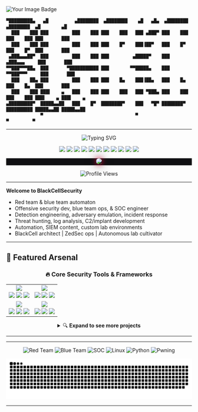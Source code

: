 <img src="https://tryhackme-badges.s3.amazonaws.com/Bl4ckC3llSec.png" alt="Your Image Badge" />

```                                                                                                  
▀█████████▄   ▄█          ▄████████  ▄████████    ▄█   ▄█▄  ▄████████    ▄████████  ▄█        ▄█       
  ███    ███ ███         ███    ███ ███    ███   ███ ▄███▀ ███    ███   ███    ███ ███       ███       
  ███    ███ ███         ███    ███ ███    █▀    ███▐██▀   ███    █▀    ███    █▀  ███       ███       
 ▄███▄▄▄██▀  ███         ███    ███ ███         ▄█████▀    ███         ▄███▄▄▄     ███       ███       
▀▀███▀▀▀██▄  ███       ▀███████████ ███        ▀▀█████▄    ███        ▀▀███▀▀▀     ███       ███       
  ███    ██▄ ███         ███    ███ ███    █▄    ███▐██▄   ███    █▄    ███    █▄  ███       ███         
  ███    ███ ███▌    ▄   ███    ███ ███    ███   ███ ▀███▄ ███    ███   ███    ███ ███▌    ▄ ███▌    ▄ 
▄█████████▀  █████▄▄██   ███    █▀  ████████▀    ███   ▀█▀ ████████▀    ██████████ █████▄▄██ █████▄▄██ 
             ▀                                   ▀                                 ▀         ▀               
```
---
<p align="center">
  <img src="https://readme-typing-svg.demolab.com?font=Fira+Mono&size=32&pause=1500&color=FF003C&center=true&vCenter=true&width=900&lines=Welcome+to+BlackCell+Security!;Red+Teamer+%7C+Blue+Teamer+%7C+Innovator;Automate.+Exploit.+Defend.;root%40cxb3rfilth%3A~%23+Hack+the+Planet" alt="Typing SVG" />
</p>
<p align="center">
  <img src="https://img.shields.io/badge/Python-18181c?style=for-the-badge&logo=python&logoColor=FF003C"/>
  <img src="https://img.shields.io/badge/Bash-18181c?style=for-the-badge&logo=gnu-bash&logoColor=FF003C"/>
  <img src="https://img.shields.io/badge/JavaScript-18181c?style=for-the-badge&logo=javascript&logoColor=FF003C"/>
  <img src="https://img.shields.io/badge/Linux-18181c?style=for-the-badge&logo=linux&logoColor=FF003C"/>
  <img src="https://img.shields.io/badge/Arch-18181c?style=for-the-badge&logo=arch-linux&logoColor=FF003C"/>
  <img src="https://img.shields.io/badge/PowerShell-18181c?style=for-the-badge&logo=powershell&logoColor=FF003C"/>
  <img src="https://img.shields.io/badge/Nmap-18181c?style=for-the-badge&logo=nmap&logoColor=FF003C"/>
  <img src="https://img.shields.io/badge/Wireshark-18181c?style=for-the-badge&logo=wireshark&logoColor=FF003C"/>
  <img src="https://img.shields.io/badge/Metasploit-18181c?style=for-the-badge&logo=metasploit&logoColor=FF003C"/>
  <img src="https://img.shields.io/badge/Networking-18181c?style=for-the-badge&logoColor=FF003C"/>
  <img src="https://img.shields.io/badge/Exploit%20Development-FF003C?style=for-the-badge&logoColor=18181c"/>
</p>

<p align="center" style="background-color:#101013;">
  <img src="https://github.com/cxb3rf1lth/GIF/blob/main/20250801_1515_Cyber%20Owl%20Vigilance_remix_01k1k37kdresza0tej3vwdct7p.gif" width="200" style="border-radius:12px;box-shadow:0 0 15px #FF003C,0 0 30px #18181c;" />
</p>
<p align="center">
  <img src="https://komarev.com/ghpvc/?username=cxb3rf1lth&style=flat-square&color=red" alt="Profile Views"/>
</p>

 ---

  **Welcome to BlackCellSecurity**

- Red team & blue team automaton  
- Offensive security dev, blue team ops, & SOC engineer  
- Detection engineering, adversary emulation, incident response  
- Threat hunting, log analysis, C2/implant development  
- Automation, SIEM content, custom lab environments  
- BlackCell architect | ZedSec ops | Autonomous lab cultivator
<!-- ===================== CONTACT ME ===================== -->

---

## 📌 Featured Arsenal 
<div align="center">

### 🔥 Core Security Tools & Frameworks

<table>
<tr>
<td width="50%">
<div align="center">
  <a href="https://github.com/cxb3rf1lth/Bl4ckC3ll_PANTHEON">
    <img src="https://github-readme-stats.vercel.app/api/pin/?username=cxb3rf1lth&repo=Bl4ckC3ll_PANTHEON&theme=dark&bg_color=0d1117&title_color=FF003C&text_color=c9d1d9&icon_color=FF003C&border_color=21262d&hide_border=false" />
  </a>
  <br>
  <img src="https://img.shields.io/badge/Python-3776AB?style=flat-square&logo=python&logoColor=white" />
  <img src="https://img.shields.io/badge/Recon-FF003C?style=flat-square&logo=target&logoColor=white" />
  <img src="https://img.shields.io/badge/Vuln_Scanner-18181c?style=flat-square&logo=shield&logoColor=FF003C" />
</div>
</td>
<td width="50%">
<div align="center">
  <a href="https://github.com/cxb3rf1lth/Watcher">
    <img src="https://github-readme-stats.vercel.app/api/pin/?username=cxb3rf1lth&repo=Watcher&theme=dark&bg_color=0d1117&title_color=FF003C&text_color=c9d1d9&icon_color=FF003C&border_color=21262d&hide_border=false" />
  </a>
  <br>
  <img src="https://img.shields.io/badge/Python-3776AB?style=flat-square&logo=python&logoColor=white" />
  <img src="https://img.shields.io/badge/Automation-FF6B35?style=flat-square&logo=robot&logoColor=white" />
  <img src="https://img.shields.io/badge/Reconnaissance-18181c?style=flat-square&logo=radar&logoColor=FF003C" />
</div>
</td>
</tr>
<tr>
<td width="50%">
<div align="center">
  <a href="https://github.com/cxb3rf1lth/Hoaxshell-villain_cheatsheet">
    <img src="https://github-readme-stats.vercel.app/api/pin/?username=cxb3rf1lth&repo=Hoaxshell-villain_cheatsheet&theme=dark&bg_color=0d1117&title_color=FF003C&text_color=c9d1d9&icon_color=FF003C&border_color=21262d&hide_border=false" />
  </a>
  <br>
  <img src="https://img.shields.io/badge/CheatSheet-28A745?style=flat-square&logo=markdown&logoColor=white" />
  <img src="https://img.shields.io/badge/C2_Framework-FF003C?style=flat-square&logo=terminal&logoColor=white" />
  <img src="https://img.shields.io/badge/Red_Team-900C3F?style=flat-square&logo=hackthebox&logoColor=white" />
</div>
</td>
<td width="50%">
<div align="center">
  <a href="https://github.com/cxb3rf1lth/QemuVirt-Setup">
    <img src="https://github-readme-stats.vercel.app/api/pin/?username=cxb3rf1lth&repo=QemuVirt-Setup&theme=dark&bg_color=0d1117&title_color=FF003C&text_color=c9d1d9&icon_color=FF003C&border_color=21262d&hide_border=false" />
  </a>
  <br>
  <img src="https://img.shields.io/badge/Shell-4EAA25?style=flat-square&logo=gnu-bash&logoColor=white" />
  <img src="https://img.shields.io/badge/Virtualization-0078D4?style=flat-square&logo=qemu&logoColor=white" />
  <img src="https://img.shields.io/badge/Lab_Setup-18181c?style=flat-square&logo=server&logoColor=FF003C" />
</div>
</td>
</tr>
</table>

<details>
<summary>🔍 <strong>Expand to see more projects</strong></summary>
<br>

<div align="center">
<table>
<tr>
<td width="50%">
<div align="center">
  <a href="https://github.com/cxb3rf1lth/Bl4vkC3ll_Angry_Scanner">
    <img src="https://github-readme-stats.vercel.app/api/pin/?username=cxb3rf1lth&repo=Bl4vkC3ll_Angry_Scanner&theme=dark&bg_color=0d1117&title_color=FF003C&text_color=c9d1d9&icon_color=FF003C&border_color=21262d&hide_border=false" />
  </a>
  <br>
  <img src="https://img.shields.io/badge/Scanner-FF003C?style=flat-square&logo=search&logoColor=white" />
  <img src="https://img.shields.io/badge/Security-18181c?style=flat-square&logo=shield-alt&logoColor=FF003C" />
</div>
</td>
<td width="50%">
<div align="center">
  <a href="https://github.com/cxb3rf1lth/Recursive_Hydra_Prompt_Engineering">
    <img src="https://github-readme-stats.vercel.app/api/pin/?username=cxb3rf1lth&repo=Recursive_Hydra_Prompt_Engineering&theme=dark&bg_color=0d1117&title_color=FF003C&text_color=c9d1d9&icon_color=FF003C&border_color=21262d&hide_border=false" />
  </a>
  <br>
  <img src="https://img.shields.io/badge/AI-FF6B35?style=flat-square&logo=openai&logoColor=white" />
  <img src="https://img.shields.io/badge/Prompt_Engineering-18181c?style=flat-square&logo=brain&logoColor=FF003C" />
</div>
</td>
</tr>
</table>
</div>

</details>

</div>

---

 
---

<p align="center">
  <img src="https://img.shields.io/badge/Red--Team-%23FF5555?style=flat-square&logo=hackthebox&logoColor=white" alt="Red Team"/>
  <img src="https://img.shields.io/badge/Blue--Team-%23007ACC?style=flat-square&logo=defcon&logoColor=white" alt="Blue Team"/>
  <img src="https://img.shields.io/badge/SOC-Active-brightgreen?style=flat-square&logo=splunk&logoColor=white" alt="SOC"/>
  <img src="https://img.shields.io/badge/Linux-Friendly-yellow?logo=linux" alt="Linux"/>
  <img src="https://img.shields.io/badge/Python-3776AB?logo=python&logoColor=fff" alt="Python"/>
  <img src="https://img.shields.io/badge/Pwning-900C3F?logo=protonmail&logoColor=white" alt="Pwning"/>
</p>

<p align="center">
  <img src="https://raw.githubusercontent.com/Platane/snk/output/github-contribution-grid-snake-dark.svg" alt="Contribution Snake Animation" style="max-width: 100%;" />
</p>

<!--🔥 Animated Snake Activity Graph (GitHub Contribution Snake) -->
---

<!-- Badge Display -->

<!--🌐 Visitor Counter -->


